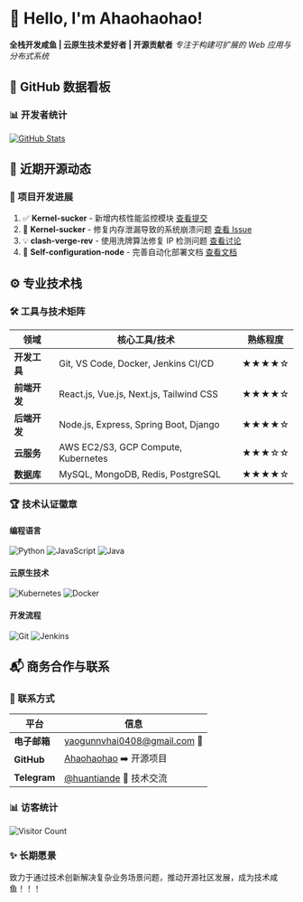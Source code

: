 # 👋 Hello, I'm Ahaohaohao!

**全栈开发咸鱼 | 云原生技术爱好者 | 开源贡献者**
_专注于构建可扩展的 Web 应用与分布式系统_

## 🚀 GitHub 数据看板

### 📊 开发者统计

[![GitHub Stats](https://github-readme-stats.vercel.app/api?username=Ahaohaohao&show_icons=true&theme=radical&count_private=true&hide_border=true&custom_title=我的GitHub概况&border_radius=10)](https://github.com/Ahaohaohao)


## 🌱 近期开源动态

### 🚧 项目开发进展

<!--START_SECTION:activity-->

1. ✅ **Kernel-sucker** - 新增内核性能监控模块
   [查看提交](https://github.com/Ahaohaohao/Kernel-sucker)
2. 🐛 **Kernel-sucker** - 修复内存泄漏导致的系统崩溃问题
   [查看 Issue](https://github.com/Ahaohaohao/Kernel-sucker/issues/12)
3. 💡 **clash-verge-rev** - 使用洗牌算法修复 IP 检测问题
   [查看讨论](https://github.com/clash-verge-rev/clash-verge-rev/discussions/45)
4. 📖 **Self-configuration-node** - 完善自动化部署文档
[查看文档](https://github.com/Ahaohaohao/Self-configuration-node/blob/main/README.md)
<!--END_SECTION:activity-->

## ⚙️ 专业技术栈

### 🛠️ 工具与技术矩阵

| 领域         | 核心工具/技术                           | 熟练程度 |
| ------------ | --------------------------------------- | -------- |
| **开发工具** | Git, VS Code, Docker, Jenkins CI/CD     | ★★★★☆    |
| **前端开发** | React.js, Vue.js, Next.js, Tailwind CSS | ★★★★☆    |
| **后端开发** | Node.js, Express, Spring Boot, Django   | ★★★★☆    |
| **云服务**   | AWS EC2/S3, GCP Compute, Kubernetes     | ★★★☆☆    |
| **数据库**   | MySQL, MongoDB, Redis, PostgreSQL       | ★★★★☆    |

### 🏆 技术认证徽章

#### 编程语言

![Python](https://img.shields.io/badge/Python-3.10+-3776AB?style=for-the-badge&logo=python&logoColor=white&label=主要语言)
![JavaScript](https://img.shields.io/badge/JavaScript-ES6+-F7DF1E?style=for-the-badge&logo=javascript&logoColor=black&label=前端主力)
![Java](https://img.shields.io/badge/Java-17-ED8B00?style=for-the-badge&logo=java&logoColor=white&label=企业级开发)

#### 云原生技术

![Kubernetes](https://img.shields.io/badge/Kubernetes-1.27+-326CE5?style=for-the-badge&logo=kubernetes&logoColor=white)
![Docker](https://img.shields.io/badge/Docker-2496ED?style=for-the-badge&logo=docker&logoColor=white)

#### 开发流程

![Git](https://img.shields.io/badge/Git-Flow-EC4D28?style=for-the-badge&logo=git&logoColor=white)
![Jenkins](https://img.shields.io/badge/Jenkins-2.300+-D24939?style=for-the-badge&logo=jenkins&logoColor=white)

## 📬 商务合作与联系

### 📧 联系方式

| 平台         | 信息                                                             |
| ------------ | ---------------------------------------------------------------- |
| **电子邮箱** | [yaogunnvhai0408@gmail.com](mailto:yaogunnvhai0408@gmail.com) 📩 |
| **GitHub**   | [Ahaohaohao](https://github.com/Ahaohaohao) ➡️ 开源项目          |
| **Telegram** | [@huantiande](https://t.me/huantiande) 📱 技术交流               |

### 📊 访客统计

![Visitor Count](https://profile-counter.glitch.me/Ahaohaohao/count.svg)

### ✨ 长期愿景

致力于通过技术创新解决复杂业务场景问题，推动开源社区发展，成为技术咸鱼！！！
